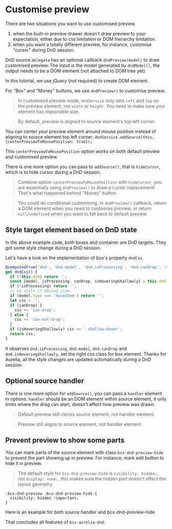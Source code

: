 # Customise preview

There are two situations you want to use customised preview.

1. when the built-in preview drawer doesn't draw preview to your expectation, either due to css limitation or DOM hierarchy limitation.
2. when you want a totally different preview, for instance, customise "cursor" during DnD session.

DnD source `delegate` has an optional callback `dndPreview(model)` to draw customised preview. The input is the model generated by `dndModel()`, the output needs to be a DOM element (not attached to DOM tree yet).

In this tutorial, we use jQuery (not required) to create DOM element.

<compose view-model="../examples/e3-customise-preview/index"></compose>

For "Box" and "Money" buttons, we use `dndPreview()` to customise preview.

> In customised preview mode, `DndService` only sets `left` and `top` on the preview element, not `width` or `height`. You need to make sure your element has reasonable size.

> By default, preview is aligned to source element's top left corner.

You can center your preview element around mouse position instead of aligning to source element top left corner. `dndService.addSource(this, {centerPreviewToMousePosition: true});`

This `centerPreviewToMousePosition` option works on both default preview and customised preview.

There is one more option you can pass to `addSource()`, that is `hideCursor`, which is to hide cursor during a DnD session.

> Combine option `centerPreviewToMousePosition` with `hideCursor`, you are essentially using `dndPreview()` to draw a cursor replacement! That's what happened behind "Money" button.

> You could do conditional customising. In `dndPreview()` callback, return a DOM element when you need to customise preview, or return `null`/`undefined` when you want to fall back to default preview.

## Style target element based on DnD state

In the above example code, both boxes and container are DnD targets. They got some style change during a DnD session.

Let's have a look on the implementation of box's property `dndCss`.

```javascript
@computedFrom('dnd', 'dnd.model', 'dnd.isProcessing', 'dnd.canDrop', 'dnd.isHoveringShallowly')
get dndCss() {
  if (!this.dnd) return '';
  const {model, isProcessing, canDrop, isHoveringShallowly} = this.dnd;
  if (!isProcessing) return '';
  // no style if moving item
  if (model.type === 'moveItem') return '';
  let css = '';
  if (canDrop) {
    css += 'can-drop';
  } else {
    css += 'can-not-drop';
  }
  if (isHoveringShallowly) css += ' shallow-hover';
  return css;
}
```

It observes `dnd.isProcessing`, `dnd.model`, `dnd.canDrop` and `dnd.isHoveringShallowly`, set the right css class for box element. Thanks for Aurelia, all the style changes are updated automatically during a DnD session.

## Optional source handler

There is one more option for `addSource()`, you can pass a `handler` element in options. `handler` should be an DOM element within source element, it only limits where the drag can start, doesn't affect how preview was drawn.

> Default preview still clones source element, not handler element.

> Preview still aligns to source element, not handler element.

## Prevent preview to show some parts

You can mark parts of the source element with class `bcx-dnd-preview-hide` to prevent the part showing up in preview. For instance, mark edit button to hide it in preview.

> The default style for `bcx-dnd-preview-hide` is `visibility: hidden;`, not `display: none;`, this makes sure the hidden part doesn't affect the layout geometry.

```
.bcx-dnd-preview .bcx-dnd-preview-hide {
  visibility: hidden !important;
}
```

Here is an example for both source handler and bcx-dnd-preview-hide.

<compose view-model="../examples/e4-handler-move/index"></compose>

That concludes all features of `bcx-aurelia-dnd`.
